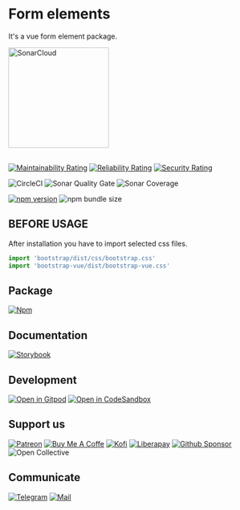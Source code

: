 # Form elements

It's a vue form element package.

<a href="https://sonarcloud.io/summary/new_code?id=Kozmonos_package-vue-form-elements">
	<img width="200" src="https://sonarcloud.io/images/project_badges/sonarcloud-white.svg" alt="SonarCloud"/>
</a>

<br/>
<br/>

[![Maintainability Rating](https://sonarcloud.io/api/project_badges/measure?project=Kozmonos_package-vue-form-elements&metric=sqale_rating)](https://sonarcloud.io/summary/new_code?id=Kozmonos_package-vue-form-elements)
[![Reliability Rating](https://sonarcloud.io/api/project_badges/measure?project=Kozmonos_package-vue-form-elements&metric=reliability_rating)](https://sonarcloud.io/summary/new_code?id=Kozmonos_package-vue-form-elements)
[![Security Rating](https://sonarcloud.io/api/project_badges/measure?project=Kozmonos_package-vue-form-elements&metric=security_rating)](https://sonarcloud.io/summary/new_code?id=Kozmonos_package-vue-form-elements)

![CircleCI](https://img.shields.io/circleci/build/gh/Kozmonos/package-vue-form-elements?style=flat-square)
![Sonar Quality Gate](https://img.shields.io/sonar/quality_gate/onuraycicek_storybook-test?server=https%3A%2F%2Fsonarcloud.io&style=flat-square)
![Sonar Coverage](https://img.shields.io/sonar/coverage/Kozmonos_package-vue-form-elements?server=http%3A%2F%2Fsonarcloud.io&style=flat-square)



[![npm version](https://img.shields.io/npm/v/@kozmonos/form-elements?style=flat-square)](https://www.npmjs.com/package/@kozmonos/form-elements)
![npm bundle size](https://img.shields.io/bundlephobia/min/@kozmonos/form-elements?style=flat-square)


## BEFORE USAGE 

After installation you have to import selected css files.
```js
import 'bootstrap/dist/css/bootstrap.css'
import 'bootstrap-vue/dist/bootstrap-vue.css'
```

## Package

[![Npm](https://img.shields.io/badge/npm-CB3837?style=for-the-badge&logo=npm&logoColor=white)](https://www.npmjs.com/package/@kozmonos/form-elements)

## Documentation

[![Storybook](https://img.shields.io/badge/storybook-FF4785?style=for-the-badge&logo=storybook&logoColor=white)](https://master--626e63bb3e6c25004ac0bcb1.chromatic.com)


## Development

[![Open in Gitpod](https://img.shields.io/badge/gitpod-e96b0f.svg?style=for-the-badge&logo=gitpod&logoColor=white)](https://gitpod.io/#https://github.com/Kozmonos/package-vue-form-elements)
[![Open in CodeSandbox](https://img.shields.io/badge/codesandbox-0971f1.svg?style=for-the-badge&logo=codesandbox&logoColor=white)](https://githubbox.com/Kozmonos/package-vue-form-elements)


## Support us

[![Patreon](https://img.shields.io/badge/Patreon-F96854?style=for-the-badge&logo=patreon&logoColor=white)](https://www.patreon.com/kozmonos)
[![Buy Me A Coffe](https://img.shields.io/badge/Buy_Me_A_Coffee-FFDD00?style=for-the-badge&logo=buy-me-a-coffee&logoColor=black)](https://www.buymeacoffee.com/kozmonos)
[![Kofi](https://img.shields.io/badge/Ko--fi-F16061?style=for-the-badge&logo=ko-fi&logoColor=white)](https://ko-fi.com/kozmonos)
[![Liberapay](https://img.shields.io/badge/Liberapay-F6C915?style=for-the-badge&logo=liberapay&logoColor=black)](https://liberapay.com/kozmonos/donate)
[![Github Sponsor](https://img.shields.io/badge/sponsor-30363D?style=for-the-badge&logo=GitHub-Sponsors&logoColor=#white)](https://github.com/sponsors/Kozmonos)
![Open Collective](https://img.shields.io/badge/OpenCollective-1F87FF?style=for-the-badge&logo=OpenCollective&logoColor=white)

## Communicate

[![Telegram](https://img.shields.io/badge/Telegram-2CA5E0?style=for-the-badge&logo=telegram&logoColor=white)](https://t.me/kozmonos)
[![Mail](https://img.shields.io/badge/Gmail-D14836?style=for-the-badge&logo=gmail&logoColor=white)](mailto:opensource@kozmonos.com)
